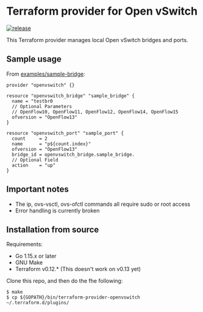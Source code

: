 # Terraform provider for Open vSwitch
[![release](https://github.com/trvon/terraform-provider-openvswitch/actions/workflows/release.yml/badge.svg)](https://github.com/trvon/terraform-provider-openvswitch/actions/workflows/release.yml)

This Terraform provider manages local Open vSwitch bridges and ports.


## Sample usage

From [examples/sample-bridge](./examples/sample-bridge/):

```
provider "openvswitch" {}

resource "openvswitch_bridge" "sample_bridge" {
  name = "testbr0
  // Optional Parameters
  // OpenFlow10, OpenFlow11, OpenFlow12, OpenFlow14, OpenFlow15
  ofversion = "OpenFlow13"
}

resource "openvswitch_port" "sample_port" {
  count     = 2
  name      = "p${count.index}"
  ofversion = "OpenFlow13"
  bridge_id = openvswitch_bridge.sample_bridge.
  // Optional Field
  action	= "up"
}
```

## Important notes
- The ip, ovs-vsctl, ovs-ofctl commands all require sudo or root access
- Error handling is currently broken

## Installation from source

Requirements:

* Go 1.15.x or later
* GNU Make
* Terraform v0.12.* (This doesn't work on v0.13 yet)

Clone this repo, and then do the fhe following:

```
$ make
$ cp ${GOPATH}/bin/terraform-provider-openvswitch ~/.terraform.d/plugins/
```
